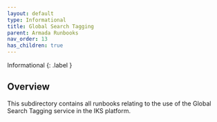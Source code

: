 ```yaml
---
layout: default
type: Informational
title: Global Search Tagging
parent: Armada Runbooks
nav_order: 13
has_children: true
---
```


Informational
{: .label }

## Overview

This subdirectory contains all runbooks relating to the use of the Global Search Tagging service in the IKS platform.